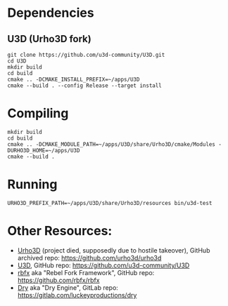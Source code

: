 # Dependencies

## U3D (Urho3D fork)

```
git clone https://github.com/u3d-community/U3D.git
cd U3D
mkdir build
cd build
cmake .. -DCMAKE_INSTALL_PREFIX=~/apps/U3D
cmake --build . --config Release --target install
```

# Compiling

```
mkdir build
cd build
cmake .. -DCMAKE_MODULE_PATH=~/apps/U3D/share/Urho3D/cmake/Modules -DURHO3D_HOME=~/apps/U3D
cmake --build .
```

# Running 

```
URHO3D_PREFIX_PATH=~/apps/U3D/share/Urho3D/resources bin/u3d-test
```

# Other Resources:

* [Urho3D](https://urho3d.io/) (project died, supposedly due to hostile takeover), GitHub archived repo: https://github.com/urho3d/urho3d
* [U3D](https://u3d.io/), GitHub repo: https://github.com/u3d-community/U3D
* [rbfx](https://rebelfork.io/) aka "Rebel Fork Framework", GitHub repo: https://github.com/rbfx/rbfx
* [Dry](https://dry.luckey.games/) aka "Dry Engine", GitLab repo: https://gitlab.com/luckeyproductions/dry
